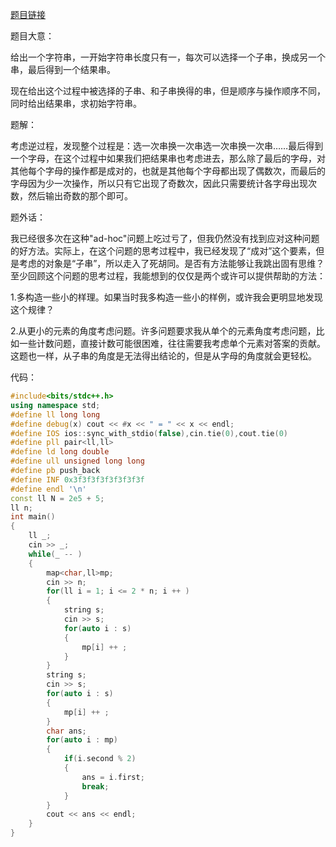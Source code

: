 [题目链接](https://codeforces.com/problemset/problem/1688/C)

题目大意：

给出一个字符串，一开始字符串长度只有一，每次可以选择一个子串，换成另一个串，最后得到一个结果串。

现在给出这个过程中被选择的子串、和子串换得的串，但是顺序与操作顺序不同，同时给出结果串，求初始字符串。

题解：

考虑逆过程，发现整个过程是：选一次串换一次串选一次串换一次串……最后得到一个字母，在这个过程中如果我们把结果串也考虑进去，那么除了最后的字母，对其他每个字母的操作都是成对的，也就是其他每个字母都出现了偶数次，而最后的字母因为少一次操作，所以只有它出现了奇数次，因此只需要统计各字母出现次数，然后输出奇数的那个即可。

题外话：

我已经很多次在这种"ad-hoc"问题上吃过亏了，但我仍然没有找到应对这种问题的好方法。实际上，在这个问题的思考过程中，我已经发现了“成对”这个要素，但是考虑的对象是“子串”，所以走入了死胡同。是否有方法能够让我跳出固有思维？至少回顾这个问题的思考过程，我能想到的仅仅是两个或许可以提供帮助的方法：

1.多构造一些小的样理。如果当时我多构造一些小的样例，或许我会更明显地发现这个规律？

2.从更小的元素的角度考虑问题。许多问题要求我从单个的元素角度考虑问题，比如一些计数问题，直接计数可能很困难，往往需要我考虑单个元素对答案的贡献。这题也一样，从子串的角度是无法得出结论的，但是从字母的角度就会更轻松。

代码：

```cpp
#include<bits/stdc++.h>
using namespace std;
#define ll long long
#define debug(x) cout << #x << " = " << x << endl;
#define IOS ios::sync_with_stdio(false),cin.tie(0),cout.tie(0)
#define pll pair<ll,ll>
#define ld long double
#define ull unsigned long long
#define pb push_back
#define INF 0x3f3f3f3f3f3f3f3f
#define endl '\n'
const ll N = 2e5 + 5;
ll n;
int main()
{
	ll _;
	cin >> _;
	while(_ -- )
	{
		map<char,ll>mp;
		cin >> n;
		for(ll i = 1; i <= 2 * n; i ++ )
		{
			string s; 
			cin >> s;
			for(auto i : s)
			{
				mp[i] ++ ;
			}
		}
		string s; 
		cin >> s;
		for(auto i : s)
		{
			mp[i] ++ ;
		}
		char ans;
		for(auto i : mp)
		{
			if(i.second % 2)
			{
				ans = i.first;
				break;
			}
		}
		cout << ans << endl;
	}
}
```